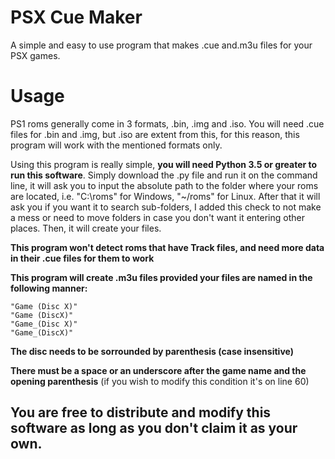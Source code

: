 # PSX Cue Maker
A simple and easy to use program that makes .cue and.m3u files for your PSX games.

# Usage
PS1 roms generally come in 3 formats, .bin, .img and .iso. You will need .cue files for .bin and .img, but .iso are extent from this, for this reason, this program will work with the mentioned formats only.

Using this program is really simple, **you will need Python 3.5 or greater to run this software**. Simply download the .py file and run it on the command line, it will ask you to input the absolute path to the folder where your roms are located, i.e. "C:\roms" for Windows, "~/roms" for Linux. After that it will ask you if you want it to search sub-folders, I added this check to not make a mess or need to move folders in case you don't want it entering other places. Then, it will create your files.

**This program won't detect roms that have Track files, and need more data in their .cue files for them to work**

**This program will create .m3u files provided your files are named in the following manner:**

```
"Game (Disc X)"
"Game (DiscX)"
"Game_(Disc X)"
"Game_(DiscX)"
```
 **The disc needs to be sorrounded by parenthesis (case insensitive)**
 
 **There must be a space or an underscore after the game name and the opening parenthesis** (if you wish to modify this condition it's on line 60)
 
 ## You are free to distribute and modify this software as long as you don't claim it as your own.
